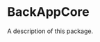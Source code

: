 <!--
SPDX-FileCopyrightText: 2025 Moritz Schaub <moritz@pfaender.net>

SPDX-License-Identifier: AGPL-3.0-or-later
-->

# BackAppCore

A description of this package.
